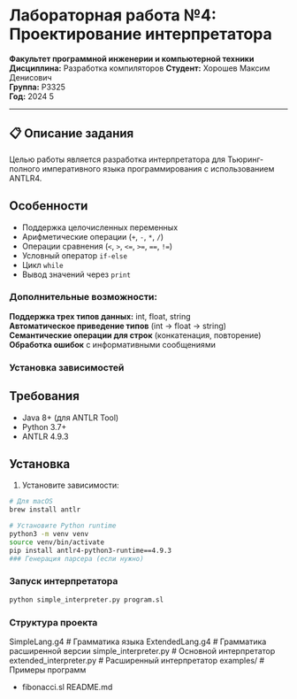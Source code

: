 # Лабораторная работа №4: Проектирование интерпретатора
 
**Факультет программной инженерии и компьютерной техники**  
**Дисциплина:** Разработка компиляторов
**Студент:** Хорошев Максим Денисович  
**Группа:** P3325  
**Год:** 2024 5

---

## 📋 Описание задания

Целью работы является разработка интерпретатора для Тьюринг-полного императивного языка программирования с использованием ANTLR4.



## Особенности

- Поддержка целочисленных переменных
- Арифметические операции (`+`, `-`, `*`, `/`)
- Операции сравнения (`<`, `>`, `<=`, `>=`, `==`, `!=`)
- Условный оператор `if-else`
- Цикл `while`
- Вывод значений через `print`

### Дополнительные возможности:

 **Поддержка трех типов данных:** int, float, string  
 **Автоматическое приведение типов** (int → float → string)  
 **Семантические операции для строк** (конкатенация, повторение)  
 **Обработка ошибок** с информативными сообщениями





### Установка зависимостей

## Требования

- Java 8+ (для ANTLR Tool)
- Python 3.7+
- ANTLR 4.9.3
## Установка

1. Установите зависимости:

```bash
# Для macOS
brew install antlr

# Установите Python runtime
python3 -m venv venv
source venv/bin/activate
pip install antlr4-python3-runtime==4.9.3
### Генерация парсера (если нужно)
````

### Запуск интерпретатора

```bash
python simple_interpreter.py program.sl
```
### Структура проекта
SimpleLang.g4             # Грамматика языка
ExtendedLang.g4        # Грамматика расширенной версии
simple_interpreter.py     # Основной интерпретатор
extended_interpreter.py # Расширенный интерпретатор
examples/                 # Примеры программ
- fibonacci.sl
README.md